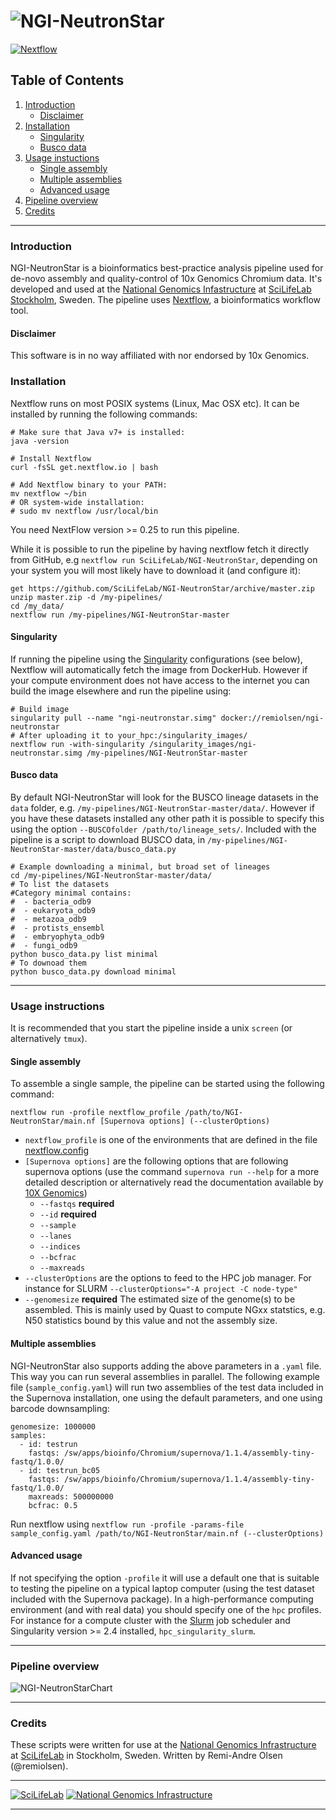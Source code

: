 # ![NGI-NeutronStar](docs/images/NGI-NeutronStar_logo.png)

[![Nextflow](https://img.shields.io/badge/nextflow-%E2%89%A50.27.6-brightgreen.svg)](https://www.nextflow.io/)

## Table of Contents

1. [Introduction](README.md#introduction)
   * [Disclaimer](README.md#disclaimer)
2. [Installation](README.md#installation)
   * [Singularity](README.md#singularity)
   * [Busco data](README.md#busco-data)
3. [Usage instuctions](README.md#usage-instructions)
   * [Single assembly](README.md#single-assembly)
   * [Multiple assemblies](README.md#multiple-assemblies)
   * [Advanced usage](README.md#advanced-usage)
4. [Pipeline overview](README.md#pipeline-overview)
5. [Credits](README.md#pipeline-overview)

---------

### Introduction

NGI-NeutronStar is a bioinformatics best-practice analysis pipeline used for de-novo assembly and quality-control of 10x Genomics Chromium data. It's developed and used at the [National Genomics Infastructure](https://ngisweden.scilifelab.se/) at [SciLifeLab Stockholm](https://www.scilifelab.se/platforms/ngi/), Sweden. The pipeline uses [Nextflow](https://www.nextflow.io), a bioinformatics workflow tool.

#### Disclaimer

This software is in no way affiliated with nor endorsed by 10x Genomics.

### Installation

Nextflow runs on most POSIX systems (Linux, Mac OSX etc). It can be installed by running the following commands:

```
# Make sure that Java v7+ is installed:
java -version

# Install Nextflow
curl -fsSL get.nextflow.io | bash

# Add Nextflow binary to your PATH:
mv nextflow ~/bin
# OR system-wide installation:
# sudo mv nextflow /usr/local/bin
```
You need NextFlow version >= 0.25 to run this pipeline.

While it is possible to run the pipeline by having nextflow fetch it directly from GitHub, e.g `nextflow run SciLifeLab/NGI-NeutronStar`, depending on your system you will most likely have to download it (and configure it):

```
get https://github.com/SciLifeLab/NGI-NeutronStar/archive/master.zip
unzip master.zip -d /my-pipelines/
cd /my_data/
nextflow run /my-pipelines/NGI-NeutronStar-master
```

#### Singularity

If running the pipeline using the [Singularity](http://singularity.lbl.gov/) configurations (see below), Nextflow will automatically fetch the image from DockerHub. However if your compute environment does not have access to the internet you can build the image elsewhere and run the pipeline using:

```
# Build image
singularity pull --name "ngi-neutronstar.simg" docker://remiolsen/ngi-neutronstar
# After uploading it to your_hpc:/singularity_images/
nextflow run -with-singularity /singularity_images/ngi-neutronstar.simg /my-pipelines/NGI-NeutronStar-master
``` 

#### Busco data

By default NGI-NeutronStar will look for the BUSCO lineage datasets in the `data` folder, e.g. `/my-pipelines/NGI-NeutronStar-master/data/`. However if you have these datasets installed any other path it is possible to specify this using the option `--BUSCOfolder /path/to/lineage_sets/`. Included with the pipeline is a script to download BUSCO data, in `/my-pipelines/NGI-NeutronStar-master/data/busco_data.py`

```
# Example downloading a minimal, but broad set of lineages
cd /my-pipelines/NGI-NeutronStar-master/data/
# To list the datasets
#Category minimal contains:
#  - bacteria_odb9
#  - eukaryota_odb9
#  - metazoa_odb9
#  - protists_ensembl
#  - embryophyta_odb9
#  - fungi_odb9
python busco_data.py list minimal
# To downoad them
python busco_data.py download minimal

```

---------

### Usage instructions
It is recommended that you start the pipeline inside a unix `screen` (or alternatively `tmux`). 

#### Single assembly
To assemble a single sample, the pipeline can be started using the following command: 
```
nextflow run -profile nextflow_profile /path/to/NGI-NeutronStar/main.nf [Supernova options] (--clusterOptions)
```
* `nextflow_profile` is one of the environments that are defined in the file [nextflow.config](nextflow.config)
* `[Supernova options]` are the following options that are following supernova options (use the command `supernova run --help` for a more detailed description or alternatively read the documentation available by [10X Genomics](https://www.10xgenomics.com/))
  * `--fastqs` **required**
  * `--id` **required**
  * `--sample`
  * `--lanes`
  * `--indices`
  * `--bcfrac`
  * `--maxreads`
* `--clusterOptions` are the options to feed to the HPC job manager. For instance for SLURM `--clusterOptions="-A project -C node-type"`
* `--genomesize` **required** The estimated size of the genome(s) to be assembled. This is mainly used by Quast to compute NGxx statstics, e.g. N50 statistics bound by this value and not the assembly size.

#### Multiple assemblies
NGI-NeutronStar also supports adding the above parameters in a `.yaml` file. This way you can run several assemblies in parallel. The following example file (`sample_config.yaml`) will run two assemblies of the test data included in the Supernova installation, one using the default parameters, and one using barcode downsampling:

```
genomesize: 1000000
samples:
  - id: testrun
    fastqs: /sw/apps/bioinfo/Chromium/supernova/1.1.4/assembly-tiny-fastq/1.0.0/
  - id: testrun_bc05
    fastqs: /sw/apps/bioinfo/Chromium/supernova/1.1.4/assembly-tiny-fastq/1.0.0/
    maxreads: 500000000
    bcfrac: 0.5
```
Run nextflow using `nextflow run -profile -params-file sample_config.yaml /path/to/NGI-NeutronStar/main.nf (--clusterOptions)`

#### Advanced usage

If not specifying the option `-profile` it will use a default one that is suitable to testing the pipeline on a typical laptop computer (using the test dataset included with the Supernova package). In a high-performance computing environment (and with real data) you should specify one of the `hpc` profiles. For instance for a compute cluster with the [Slurm](https://slurm.schedmd.com/documentation.html) job scheduler and Singularity version >= 2.4 installed, `hpc_singularity_slurm`. 

---------

### Pipeline overview
![NGI-NeutronStarChart](docs/images/NGI-NeutronStar_chart.png)

---------

### Credits
These scripts were written for use at the [National Genomics Infrastructure](https://portal.scilifelab.se/genomics/) at [SciLifeLab](http://www.scilifelab.se/) in Stockholm, Sweden. Written by Remi-Andre Olsen (@remiolsen).


---

[![SciLifeLab](https://raw.githubusercontent.com/SciLifeLab/NGI-MethylSeq/master/docs/images/SciLifeLab_logo.png)](http://www.scilifelab.se/)
[![National Genomics Infrastructure](https://raw.githubusercontent.com/SciLifeLab/NGI-MethylSeq/master/docs/images/NGI_logo.png)](https://ngisweden.scilifelab.se/)

---
